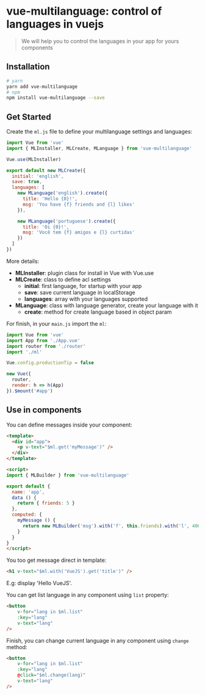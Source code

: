 # vue-multilanguage: control of languages in vuejs

> We will help you to control the languages in your app for yours components

## Installation

```bash
# yarn
yarn add vue-multilanguage
# npm
npm install vue-multilanguage --save
```

## Get Started

Create the `ml.js` file to define your multilanguage settings and languages:

```javascript
import Vue from 'vue'
import { MLInstaller, MLCreate, MLanguage } from 'vue-multilanguage'

Vue.use(MLInstaller)

export default new MLCreate({
  initial: 'english',
  save: true,
  languages: [
    new MLanguage('english').create({
      title: 'Hello {0}!',
      msg: 'You have {f} friends and {l} likes'
    }),

    new MLanguage('portuguese').create({
      title: 'Oi {0}!',
      msg: 'Você tem {f} amigos e {l} curtidas'
    })
  ]
})

```

More details:

- **MLInstaller**: plugin class for install in Vue with Vue.use
- **MLCreate**: class to define acl settings
  - **initial**: first language, for startup with your app
  - **save**: save current language in localStorage
  - **languages**: array with your languages supported
- **MLanguage**: class with language generator, create your language with it
  - **create**: method for create language based in object param

For finish, in your `main.js` import the `ml`:

```javascript
import Vue from 'vue'
import App from './App.vue'
import router from './router'
import './ml'

Vue.config.productionTip = false

new Vue({
  router,
  render: h => h(App)
}).$mount('#app')
```

## Use in components

You can define messages inside your component:

```html
<template>
  <div id="app">
    <p v-text="$ml.get('myMessage')" />
  </div>
</template>

<script>
import { MLBuilder } from 'vue-multilanguage'

export default {
  name: 'app',
  data () {
    return { friends: 5 }
  },
  computed: {
    myMessage () {
      return new MLBuilder('msg').with('f', this.friends).with('l', 406)
    }
  }
}
</script>

```

You too get message direct in template:

```html
<h1 v-text="$ml.with('VueJS').get('title')" />
```

E.g: display 'Hello VueJS'.

You can get list language in any component using `list` property:

```html
<button
	v-for="lang in $ml.list"
	:key="lang"
	v-text="lang"
/>
```

Finish, you can change current language in any component using `change` method:

```html
<button
	v-for="lang in $ml.list"
	:key="lang"
	@click="$ml.change(lang)"
	v-text="lang"
/>
```
